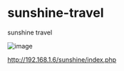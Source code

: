 # sunshine-travel
sunshine travel 


![image](https://github.com/herdiyana256/sunshine-travel/assets/82978131/e553d1ae-4465-4848-8199-010cfd945fc8)

http://192.168.1.6/sunshine/index.php
